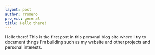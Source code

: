 ```yaml
---
layout: post
author: rromero
project: general
title: Hello there!
---
```


Hello there! This is the first post in this personal blog site where I try to document things I'm building such as my website and other projects and personal interests.
